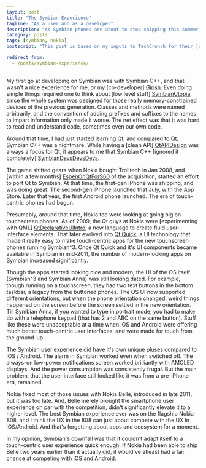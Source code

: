 ```yaml
---
layout: post
title: "The Symbian Experience"
tagline: "As a user and as a developer"
description: "As Symbian phones are about to stop shipping this summer, a look back at the last few years of the OS, and some opinions on why it couldn't make it."
category: posts
tags: [symbian, nokia]
postscript: "This post is based on my inputs to TechCrunch for their [article on Symbian](http://techcrunch.com/2013/06/13/rip-symbian/)."

redirect_from:
  - /posts/symbian-experience/
---
```


My first go at developing on Symbian was with Symbian C++, and
that wasn't a nice experience for me, or my 
[co-developer] [Girish]. Even doing simple things required one to think
about [low level stuff] [SymbianUtopia], since the whole
system was designed for those really memory-constrained devices of the
previous generation.  Classes and methods were named arbitrarily, and the
convention of adding prefixes and suffixes to the names to impart
information only made it worse. The net effect was that it was hard to
read and understand code, sometimes even our own code.

[Girish]: http://blog.forwardbias.in/category/girish
[SymbianUtopia]: http://www.theregister.co.uk/2010/11/03/symbian_utopia_lost/

Around that time, I had just started learning Qt, and compared to Qt,
Symbian C++ was a nightmare.  While having a [clean API] [QtAPIDesign]
was always a focus for Qt, it appears to me that Symbian C++ [ignored it
completely] [SymbianDevsDevsDevs].

[QtAPIDesign]: http://doc.qt.digia.com/qq/qq13-apis.html
[SymbianDevsDevsDevs]: http://www.theregister.co.uk/2010/11/09/symbian_developers_mailbag/

The game shifted gears when Nokia bought Trolltech in Jan 2008, and 
[within a few months] [EspenOnQtForS60] of the acquisition, started an
effort to port Qt to Symbian. At that time, the first-gen iPhone was
shipping, and was doing great. The second-gen iPhone launched that July,
with the App Store. Later that year, the first Android phone launched.
The era of touch-centric phones had begun.

[EspenOnQtForS60]: http://web.archive.org/web/20090716233252/http://labs.trolltech.com/blogs/2008/10/20/were-porting-qt-to-s60

Presumably, around that time, Nokia too were looking at going big on
touchscreen phones. As of 2009, the Qt guys at Nokia were 
[experimenting with QML] [QtDeclarativeUIIntro], a new language to
create fluid user-interface elements. That later evolved into 
[Qt Quick][], a UI technology that made it really easy to
make touch-centric apps for the new touchscreen phones running
Symbian^3.  Once Qt Quick and it's UI components became available in
Symbian in mid-2011, the number of modern-looking apps on Symbian
increased significantly.

[QtDeclarativeUIIntro]: http://blog.qt.digia.com/blog/2009/05/13/qt-declarative-ui/
[Qt Quick]: http://qt-project.org/wiki/Qt_Quick

Though the apps started looking nice and modern, the UI of the OS itself
(Symbian^3 and Symbian Anna) was still looking dated. For example,
though running on a touchscreen, they had two text buttons in the bottom
taskbar, a legacy from the buttoned phones. The OS UI now supported
different orientations, but when the phone orientation
changed, weird things happened on the screen before the screen settled
in the new orientation. Till Symbian Anna, if you wanted to type in
portrait mode, you had to make do with a telephone keypad (that has 2
and ABC on the same button). Stuff like these were unacceptable
at a time when iOS and Android were offering much better
touch-centric user interfaces, and were made for touch from the
ground-up.

The Symbian user experience did have it's own unique pluses compared to
iOS / Android. The alarm in Symbian worked even when switched off. 
The always-on low-power notifications screen worked brilliantly with
AMOLED displays. And the power consumption was consistently frugal. But
the main problem, that the user interface still looked like it was from
a pre-iPhone era, remained.

Nokia fixed most of those issues with Nokia Belle, introduced in late
2011, but it was too late. And, Belle merely brought the smartphone user
experience on par with the competition, didn't significantly elevate it
to a higher level. The best Symbian experience ever was on the flagship
Nokia 808, and I think the UX in the 808 can just about compete with the
UX in iOS/Android. And that's forgetting about apps and ecosystem for a
moment.

In my opinion, Symbian's downfall was that it couldn't
adapt itself to a touch-centric user experience quick enough. If Nokia
had been able to ship Belle two years earlier than it actually did, it
would've atleast had a fair chance at competing with iOS and Android.

